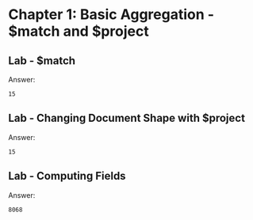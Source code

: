 # Chapter 1: Basic Aggregation - $match and $project
## Lab - $match
Answer: 
```
15
```


## Lab - Changing Document Shape with $project
Answer: 
```
15
```


## Lab - Computing Fields
Answer: 
```
8068
```